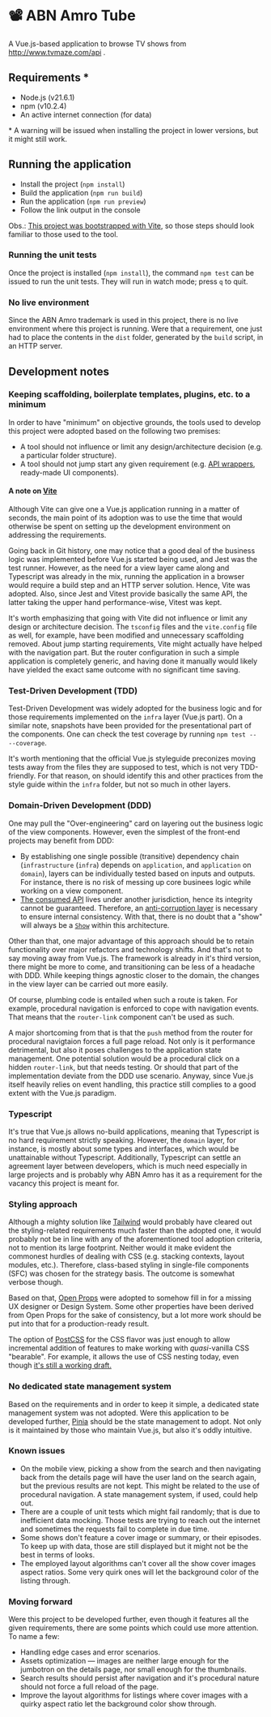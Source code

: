 # 📽️ ABN Amro Tube 

A Vue.js-based application to browse TV shows from http://www.tvmaze.com/api .

## Requirements *
- Node.js (v21.6.1)
- npm (v10.2.4)
- An active internet connection (for data)

\* A warning will be issued when installing the project in lower versions, but it might still work.

## Running the application
- Install the project (`npm install`)
- Build the application (`npm run build`)
- Run the application (`npm run preview`)
- Follow the link output in the console

Obs.: [This project was bootstrapped with Vite](#keeping-scaffolding-boilerplate-templates-plugins-etc-to-a-minimum), so those steps should look familiar to those used to the tool.

### Running the unit tests
Once the project is installed (`npm install`), the command `npm test` can be issued to run the unit tests. They will run in watch mode; press `q` to quit.

### No live environment
Since the ABN Amro trademark is used in this project, there is no live environment where this project is running. Were that a requirement, one just had to place the contents in the `dist` folder, generated by the `build` script, in an HTTP server.

## Development notes

### Keeping scaffolding, boilerplate templates, plugins, etc. to a minimum
In order to have "minimum" on objective grounds, the tools used to develop this project were adopted based on the following two premises:
- A tool should not influence or limit any design/architecture decision (e.g. a particular folder structure).
- A tool should not jump start any given requirement (e.g. [API wrappers](https://www.npmjs.com/search?q=tvmaze), ready-made UI components).

#### A note on [Vite](https://vitejs.dev/)
Although Vite can give one a Vue.js application running in a matter of seconds, the main point of its adoption was to use the time that would otherwise be spent on setting up the development environment on addressing the requirements.

Going back in Git history, one may notice that a good deal of the business logic was implemented before Vue.js started being used, and Jest was the test runner. However, as the need for a view layer came along and Typescript was already in the mix, running the application in a browser would require a build step and an HTTP server solution. Hence, Vite was adopted. Also, since Jest and Vitest provide basically the same API, the latter taking the upper hand performance-wise, Vitest was kept.

It's worth emphasizing that going with Vite did not influence or limit any design or architecture decision. The `tsconfig` files and the `vite.config` file as well, for example, have been modified and unnecessary scaffolding removed. About jump starting requirements, Vite might actually have helped with the navigation part. But the router configuration in such a simple application is completely generic, and having done it manually would likely have yielded the exact same outcome with no significant time saving.

### Test-Driven Development (TDD)
Test-Driven Development was widely adopted for the business logic and for those requirements implemented on the `infra` layer (Vue.js part). On a similar note, snapshots have been provided for the presentational part of the components. One can check the test coverage by running `npm test -- --coverage`.

It's worth mentioning that the official Vue.js styleguide preconizes moving tests away from the files they are supposed to test, which is not very TDD-friendly. For that reason, on should identify this and other practices from the style guide within the `infra` folder, but not so much in other layers. 

### Domain-Driven Development (DDD)
One may pull the "Over-engineering" card on layering out the business logic of the view components. However, even the simplest of the front-end projects may benefit from DDD:
- By establishing one single possible (transitive) dependency chain (`infrastructure` (`infra`) depends on `application`, and `application` on `domain`), layers can be individually tested based on inputs and outputs. For instance, there is no risk of messing up core businees logic while working on a view component.
- [The consumed API](https://www.tvmaze.com/api) lives under another jurisdiction, hence its integrity cannot be guaranteed. Therefore, an [anti-corruption layer](https://learn.microsoft.com/en-us/azure/architecture/patterns/anti-corruption-layer) is necessary to ensure internal consistency. With that, there is no doubt that a "show" will always be a [`Show`](./domain/show/entity.ts) within this architecture.

Other than that, one major advantage of this approach should be to retain functionality over major refactors and technology shifts. And that's not to say moving away from Vue.js. The framework is already in it's third version, there might be more to come, and transitioning can be less of a headache with DDD. While keeping things agnostic closer to the domain, the changes in the view layer can be carried out more easily.

Of course, plumbing code is entailed when such a route is taken. For example, procedural navigation is enforced to cope with navigation events. That means that the `router-link` component can't be used as such.

A major shortcoming from that is that the `push` method from the router for procedural navigtaion forces a full page reload. Not only is it performance detrimental, but also it poses challenges to the application state management. One potential solution would be a procedural click on a hidden `router-link`, but that needs testing. Or should that part of the implementation deviate from the DDD use scenario. Anyway, since Vue.js itself heavily relies on event handling, this practice still complies to a good extent with the Vue.js paradigm.

### Typescript
It's true that Vue.js allows no-build applications, meaning that Typescript is no hard requirement strictly speaking. However, the `domain` layer, for instance, is mostly about some types and interfaces, which would be unattainable without Typescript. Additionally, Typescript can settle an agreement layer between developers, which is much need especially in large projects and is probably why ABN Amro has it as a requirement for the vacancy this project is meant for.

### Styling approach
Although a mighty solution like [Tailwind](https://tailwindcss.com/) would probably have cleared out the styling-related requirements much faster than the adopted one, it would probably not be in line with any of the aforementioned tool adoption criteria, not to mention its large footprint. Neither would it make evident the commonest hurdles of dealing with CSS (e.g. stacking contexts, layout modules, etc.). Therefore, class-based styling in single-file components (SFC) was chosen for the strategy basis. The outcome is somewhat verbose though.

Based on that, [Open Props](https://open-props.style/) were adopted to somehow fill in for a missing UX designer or Design System. Some other properties have been derived from Open Props for the sake of consistency, but a lot more work should be put into that for a production-ready result.

The option of [PostCSS](https://postcss.org/) for the CSS flavor was just enough to allow incremental addition of features to make working with _quasi_-vanilla CSS "bearable". For example, it allows the use of CSS nesting today, even though [it's still a working draft.](https://caniuse.com/css-nesting)

### No dedicated state management system
Based on the requirements and in order to keep it simple, a dedicated state management system was not adopted. Were this application to be developed further, [Pinia](https://pinia.vuejs.org/) should be the state management to adopt. Not only is it maintained by those who maintain Vue.js, but also it's oddly intuitive.

### Known issues
- On the mobile view, picking a show from the search and then navigating back from the details page will have the user land on the search again, but the previous results are not kept. This might be related to the use of procedural navigation. A state management system, if used, could help out.
- There are a couple of unit tests which might fail randomly; that is due to inefficient data mocking. Those tests are trying to reach out the internet and sometimes the requests fail to complete in due time.
- Some shows don't feature a cover image or summary, or their episodes. To keep up with data, those are still displayed but it might not be the best in terms of looks.
- The employed layout algorithms can't cover all the show cover images aspect ratios. Some very quirk ones will let the background color of the listing through. 

### Moving forward
Were this project to be developed further, even though it features all the given requirements, there are some points which could use more attention. To name a few:
- Handling edge cases and error scenarios.
- Assets optimization — images are neither large enough for the jumbotron on the details page, nor small enough for the thumbnails.
- Search results should persist after navigation and it's procedural nature should not force a full reload of the page.
- Improve the layout algorithms for listings where cover images with a quirky aspect ratio let the background color show through.